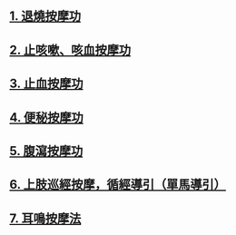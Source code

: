 ## [1. 退燒按摩功](/退燒功1.md) 

## [2. 止咳嗽、咳血按摩功](/止咳功1.md) 

## [3. 止血按摩功](/止血功1.md)

## [4. 便秘按摩功](/便秘功1.md)

## [5. 腹瀉按摩功](/便稀功1.md)

## [6. 上肢巡經按摩，循經導引（單馬導引）](/乳8.md)

## [7. 耳鳴按摩法](/耳鳴1.md)
